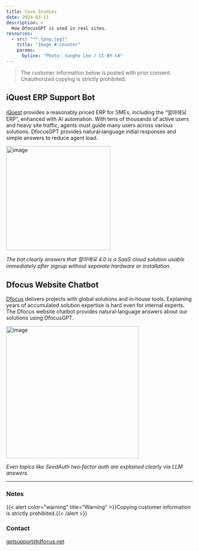 ```yaml
---
title: Case Studies
date: 2024-03-11
description: >
  How DfocusGPT is used in real sites.
resources:
  - src: "**.{png,jpg}"
    title: "Image #:counter"
    params:
      byline: "Photo: Jungho Lee / CC-BY-CA"
---
```


> The customer information below is posted with prior consent. Unauthorized copying is strictly prohibited.

## iQuest ERP Support Bot

[iQuest](https://www.iquest.co.kr/) provides a reasonably priced ERP for SMEs, including the “얼마에요 ERP”, enhanced with AI automation. With tens of thousands of active users and heavy site traffic, agents must guide many users across various solutions. DfocusGPT provides natural‑language initial responses and simple answers to reduce agent load.

<img width="281" alt="image" src="https://github.com/dfocusgpt/dfocusgpt.github.io/assets/143764176/9bfa6b98-1dfd-468d-91b0-958de9e07167">

_The bot clearly answers that 얼마에요 4.0 is a SaaS cloud solution usable immediately after signup without separate hardware or installation._

## Dfocus Website Chatbot

[Dfocus](https://dfocus.net/) delivers projects with global solutions and in‑house tools. Explaining years of accumulated solution expertise is hard even for internal experts. The Dfocus website chatbot provides natural‑language answers about our solutions using DfocusGPT.

<img width="357" alt="image" src="https://github.com/dfocusgpt/dfocusgpt.github.io/assets/143764176/39a06ad2-60bc-4ea4-919c-86970939d36f">

_Even topics like SeedAuth two‑factor auth are explained clearly via LLM answers._

----------------
### Notes

{{< alert color="warning" title="Warning" >}}Copying customer information is strictly prohibited.{{< /alert >}}

### Contact
gptsupport@dfocus.net

